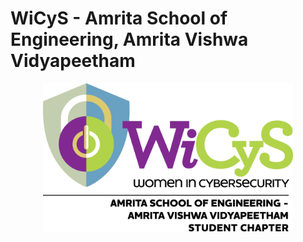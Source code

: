 # WiCyS - Amrita School of Engineering, Amrita Vishwa Vidyapeetham

<p align="center">
  <img src="Assets/WiCyS_Amrita_School_of_Engineering_Amrita_Vishwa_Vidyapeetham_Student_Chapter_Logo.jpg" width="400"/>
</p>
